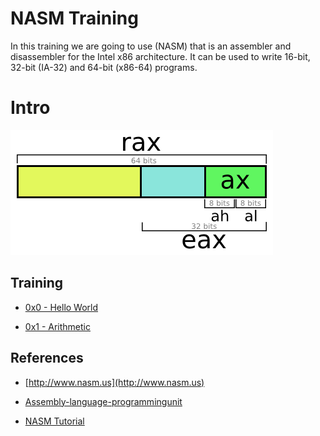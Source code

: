 # NASM Training

In this training we are going to use (NASM) that is an assembler and disassembler for the Intel x86 architecture. It can be used to write 16-bit, 32-bit (IA-32) and 64-bit (x86-64) programs.

# Intro

![](doc/registers.png)

## Training

* [0x0 - Hello World](0x0/)

* [0x1 - Arithmetic ](0x1/)




## References

* [http://www.nasm.us](http://www.nasm.us)

* [Assembly-language-programmingunit](https://www.slideshare.net/infinite2me/assembly-language-programmingunit-4)

* [NASM Tutorial](http://cs.lmu.edu/~ray/notes/nasmtutorial)